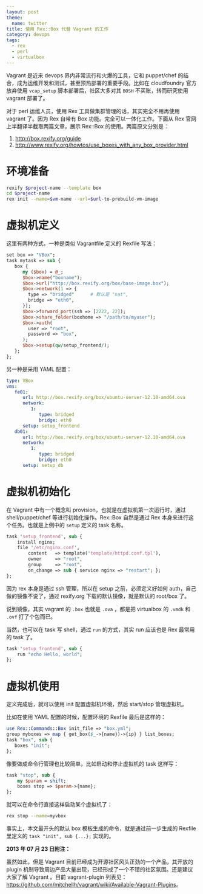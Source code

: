 ```yaml
---
layout: post
theme:
  name: twitter
title: 使用 Rex::Box 代替 Vagrant 的工作
category: devops
tags:
  - rex
  - perl
  - virtualbox
---
```


Vagrant 是近来 devops 界内非常流行和火爆的工具，它和 puppet/chef 的结合，成为运维开发和测试，甚至预热部署的重要手段。比如在 cloudfoundry 官方放弃使用 `vcap_setup` 脚本部署后，社区大多对其 `BOSH` 不买账，转而研究使用 vagrant 部署了。

对于 perl 运维人员，使用 Rex 工具做集群管理的话，其实完全不用再使用 vagrant 了。因为 Rex 自带有 Box 功能。完全可以一体化工作。下面从 Rex 官网上半翻译半截取两篇文章，展示 Rex::Box 的使用。两篇原文分别是：

1. <http://box.rexify.org/guide>
2. <http://www.rexify.org/howtos/use_boxes_with_any_box_provider.html>

环境准备
================

```bash
rexify $project-name --template box
cd $project-name
rex init --name=$vm-name --url=$url-to-prebuild-vm-image
```

虚拟机定义
================

这里有两种方式，一种是类似 Vagrantfile 定义的 Rexfile 写法：

```perl
set box => "VBox";
task mytask => sub {
   box {
      my ($box) = @_;
      $box->name("boxname");
      $box->url("http://box.rexify.org/box/base-image.box");
      $box->network(1 => {
        type => "bridged"      # 默认是 "nat",
        bridge => "eth0",
      });
      $box->forward_port(ssh => [2222, 22]);
      $box->share_folder(boxhome => "/path/to/myuser");
      $box->auth(
        user => "root",
        password => "box",
      );
      $box->setup(qw/setup_frontend/);
   };
};
```

另一种是采用 YAML 配置：

```yaml
type: VBox
vms:
   fe01:
      url: http://box.rexify.org/box/ubuntu-server-12.10-amd64.ova
      network:
         1:
            type: bridged
            bridge: eth0
      setup: setup_frontend
   db01:
      url: http://box.rexify.org/box/ubuntu-server-12.10-amd64.ova
      network:
         1:
            type: bridged
            bridge: eth0
      setup: setup_db
```

虚拟机初始化
================

在 Vagrant 中有一个概念叫 provision，也就是在虚拟机第一次运行时，通过 shell/puppet/chef 等进行初始化操作。Rex::Box 自然是通过 Rex 本身来进行这个任务。也就是上例中的 `setup` 定义的 task 名称。

```perl
task 'setup_frontend', sub {
    install nginx;
    file '/etc/nginx.conf',
        content   => template('template/httpd.conf.tpl'),
        owner     => "root",
        group     => "root",
        on_change => sub { service nginx => "restart"; };
};
```

因为 rex 本身是通过 ssh 管理，所以在 setup 之前，必须定义好如何 auth，自己做的镜像不说了，通过 rexify.org 下载的默认镜像，就是默认的 root/box 了。

说到镜像，其实 vagrant 的 `.box` 也就是 `.ova` ，都是把 virtualbox 的 `.vmdk` 和 `.ovf` 打了个包而已。

当然，也可以在 task 写 shell，通过 `run` 的方式，其实 run 应该也是 Rex 最常用的 task 了。

```perl
task 'setup_frontend', sub {
    run "echo Hello, world";
};
```

虚拟机使用
================

定义完成后，就可以使用 init 配置虚拟机环境，然后 start/stop 管理虚拟机。

比如在使用 YAML 配置的时候，配置环境的 Rexfile 最后是这样的：

```perl
use Rex::Commands::Box init_file => "box.yml";
group myboxes => map { get_box($_->{name})->{ip} } list_boxes;
task "box", sub {
   boxes "init";
};
```

像要做成命令行管理也比较简单，比如启动和停止虚拟机的 task 这样写：

```perl
task "stop", sub {
    my $param = shift;
    boxes stop => $param->{name};
};
```

就可以在命令行直接这样启动某个虚拟机了：

```bash
rex stop --name=myvbox
```

事实上，本文最开头的默认 box 模板生成的命令，就是通过前一步生成的 Rexfile 里定义的 `task "init", sub {...};` 实现的。

__2013 年 07 月 23 日附注：__

虽然如此，但是 Vagrant 目前已经成为开源社区风头正劲的一个产品，其开放的 plugin 机制导致周边产品大量出现，已经形成了一个不错的社区氛围。还是建议大家了解 Vagrant 。目前 vagrant-plugin 列表见：<https://github.com/mitchellh/vagrant/wiki/Available-Vagrant-Plugins>。
